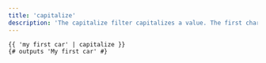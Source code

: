 ```yaml
---
title: 'capitalize'
description: 'The capitalize filter capitalizes a value. The first character will be uppercase, all others lowercase.'
---
```


```canvas
{{ 'my first car' | capitalize }}
{# outputs 'My first car' #}
```
